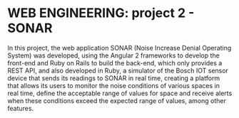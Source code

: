 <h1>WEB ENGINEERING: project 2 - SONAR</h1>
<p>In this project, the web application SONAR (Noise Increase Denial Operating System) was developed, using the Angular 2 frameworks to develop the front-end and Ruby on Rails to build the back-end, which only provides a REST API, and also developed in Ruby, a simulator of the Bosch IOT sensor device that sends its readings to SONAR in real time, creating a platform that allows its users to monitor the noise conditions of various spaces in real time, define the acceptable range of values for space and receive alerts when these conditions exceed the expected range of values, among other features.</p>
